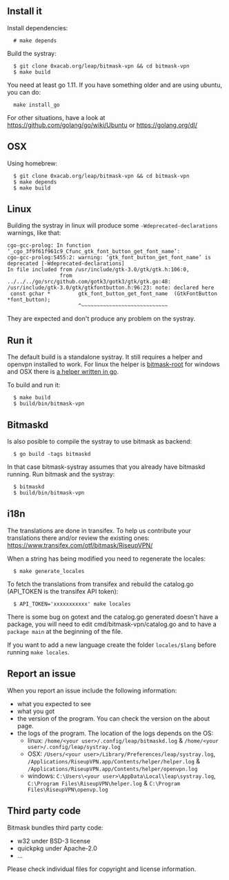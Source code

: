 <!--
SPDX-FileCopyrightText: LEAP Encryption Access Project 2018-2019
SPDX-License-Identifier: GPL-3.0-or-later
-->

Install it
----------

Install dependencies:
```
  # make depends
```

Build the systray:
```
  $ git clone 0xacab.org/leap/bitmask-vpn && cd bitmask-vpn
  $ make build
```

You need at least go 1.11. If you have something older and are using ubuntu, you can do:

```
  make install_go
```

For other situations, have a look at https://github.com/golang/go/wiki/Ubuntu or https://golang.org/dl/


OSX
----------
Using homebrew:

```
  $ git clone 0xacab.org/leap/bitmask-vpn && cd bitmask-vpn
  $ make depends
  $ make build

```

Linux
----------
Building the systray in linux will produce some `-Wdeprecated-declarations` warnings, like that:
```
cgo-gcc-prolog: In function ‘_cgo_3f9f61f961c9_Cfunc_gtk_font_button_get_font_name’:
cgo-gcc-prolog:5455:2: warning: ‘gtk_font_button_get_font_name’ is deprecated [-Wdeprecated-declarations]
In file included from /usr/include/gtk-3.0/gtk/gtk.h:106:0,
                 from ../../../go/src/github.com/gotk3/gotk3/gtk/gtk.go:48:
/usr/include/gtk-3.0/gtk/gtkfontbutton.h:96:23: note: declared here
 const gchar *         gtk_font_button_get_font_name  (GtkFontButton *font_button);
                       ^~~~~~~~~~~~~~~~~~~~~~~~~~~~~
```
They are expected and don't produce any problem on the systray.


Run it
-------------
The default build is a standalone systray. It still requires a helper and openvpn installed to work. For linux the helper is
[bitmask-root](https://0xacab.org/leap/bitmask-dev/blob/master/src/leap/bitmask/vpn/helpers/linux/bitmask-root)
for windows and OSX there is [a helper written in go](https://0xacab.org/leap/bitmask-vpn/tree/master/pkg/helper/).

To build and run it:
```
  $ make build
  $ build/bin/bitmask-vpn
```


Bitmaskd
-------------
Is also posible to compile the systray to use bitmask as backend:
```
  $ go build -tags bitmaskd
```

In that case bitmask-systray assumes that you already have bitmaskd running. Run bitmask and the systray:
```
  $ bitmaskd
  $ build/bin/bitmask-vpn
```


i18n
----

The translations are done in transifex. To help us contribute your translations there and/or review the existing
ones:
https://www.transifex.com/otf/bitmask/RiseupVPN/

When a string has being modified you need to regenerate the locales:
```
  $ make generate_locales
```

To fetch the translations from transifex and rebuild the catalog.go (API\_TOKEN is the transifex API token):
```
  $ API_TOKEN='xxxxxxxxxxx' make locales
```
There is some bug on gotext and the catalog.go generated doesn't have a package, you will need to edit
cmd/bitmask-vpn/catalog.go and to have a `package main` at the beginning of the file.

If you want to add a new language create the folder `locales/$lang` before running `make locales`.


Report an issue
-------------------

When you report an issue include the following information:

* what you expected to see
* what you got
* the version of the program. You can check the version on the about page.
* the logs of the program. The location of the logs depends on the OS:
  * linux: `/home/<your user>/.config/leap/bitmaskd.log` & `/home/<your user>/.config/leap/systray.log`
  * OSX: `/Users/<your user>/Library/Preferences/leap/systray.log`, `/Applications/RiseupVPN.app/Contents/helper/helper.log` & `/Applications/RiseupVPN.app/Contents/helper/openvpn.log`
  * windows: `C:\Users\<your user>\AppData\Local\leap\systray.log`, `C:\Program Files\RiseupVPN\helper.log` & `C:\Program Files\RiseupVPN\openvp.log`

Third party code
-------------------

Bitmask bundles third party code:

- w32 under BSD-3 license
- quickpkg under Apache-2.0
- ...

Please check individual files for copyright and license information.
